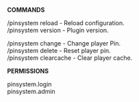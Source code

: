 **COMMANDS**                                                                                     
                                                                                     
/pinsystem reload - Reload configuration.                                                                                     
/pinsystem version - Plugin version.                                                                                     
                                                                                     
/pinsystem change <player> <newPin> - Change player Pin.                                                                                     
/pinsystem delete <player> - Reset player pin.                                                                                     
/pinsystem clearcache - Clear player cache.                                                                                     

**PERMISSIONS**                                                                                     
                                                                                     
pinsystem.login                                                                                     
pinsystem.admin                                                                                     
                                                                                     
